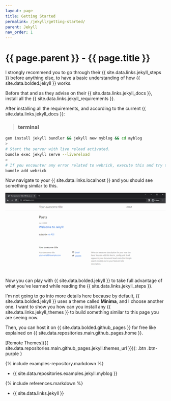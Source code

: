 ```yaml
---
layout: page
title: Getting Started
permalink: /jekyll/getting-started/
parent: Jekyll
nav_order: 1
---
```


# {{ page.parent }} - {{ page.title }}

I strongly recommend you to go through their {{ site.data.links.jekyll_steps }} before anything else, to have a basic understanding of how {{ site.data.bolded.jekyll }} works.

Before that and as they advise on their {{ site.data.links.jekyll_docs }}, install all the  {{ site.data.links.jekyll_requirements }}.

After installing all the requirements, and according to the current {{ site.data.links.jekyll_docs }}:

> ### **terminal**
```bash
gem install jekyll bundler && jekyll new myblog && cd myblog
>
# Start the server with live reload activated.
bundle exec jekyll serve --livereload
>
# If you encounter any error related to webrick, execute this and try to run the server again.
bundle add webrick
```

Now navigate to your {{ site.data.links.localhost }} and you should see something similar to this.

![Jekyll Live - 01](/assets/images/jekyll/jekyll-live-01.png)

Now you can play with {{ site.data.bolded.jekyll }} to take full advantage of what you've learned while reading the {{ site.data.links.jekyll_steps }}.

I'm not going to go into more details here because by default, {{ site.data.bolded.jekyll }} uses a theme called **Minima**, and I choose another one. I want to show you how can you install any {{ site.data.links.jekyll_themes }} to build something similar to this page you are seeing now.

Then, you can host it on {{ site.data.bolded.github_pages }} for free like explained on {{ site.data.repositories.main.github_pages.home }}.

[Remote Themes]({{ site.data.repositories.main.github_pages.jekyll.themes_url }}){: .btn .btn-purple }

{% include examples-repository.markdown %}
- {{ site.data.repositories.examples.jekyll.myblog }}

{% include references.markdown %}

- {{ site.data.links.jekyll }}